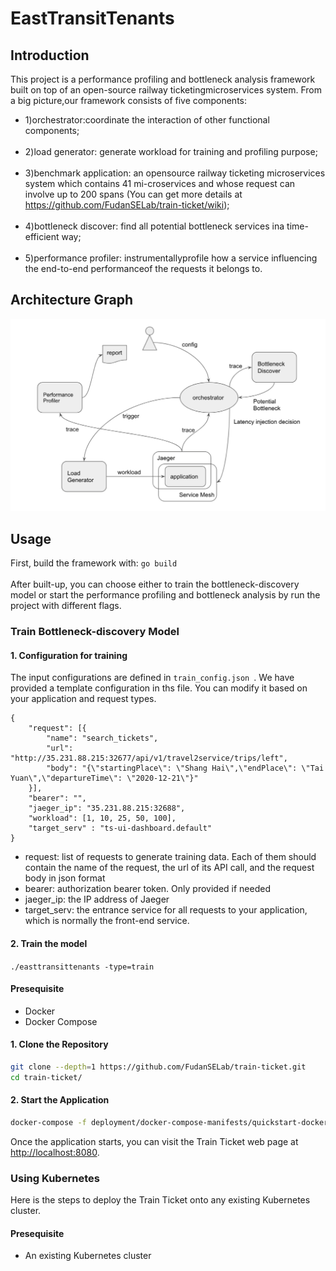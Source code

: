 # EastTransitTenants

## Introduction
This project is a performance profiling and bottleneck analysis framework built on top of an open-source railway ticketingmicroservices system. From a big picture,our framework consists of five components:<br />
- 1)orchestrator:coordinate the interaction of other functional components;<br /><br />
- 2)load generator: generate workload for training and profiling purpose;<br /><br />
- 3)benchmark application:  an opensource railway ticketing microservices system which contains 41 mi-croservices and whose request can involve up to 200 spans (You can get more details at https://github.com/FudanSELab/train-ticket/wiki);<br /><br />
- 4)bottleneck discover: find all potential bottleneck services ina time-efficient way;<br /><br />
- 5)performance profiler: instrumentallyprofile how a service influencing the end-to-end performanceof the requests it belongs to.

## Architecture Graph
![architecture](./architecture.png)

## Usage
First, build the framework with:
```go build```
<br /><br />
After built-up, you can choose either to train the bottleneck-discovery model or start the performance profiling and bottleneck analysis by run the project with different flags.
### Train Bottleneck-discovery Model
#### 1. Configuration for training
The input configurations are defined in ```train_config.json ```. We have provided a template configuration in ths file. You can modify it based on your application and request types.
```
{
    "request": [{
        "name": "search_tickets",
        "url": "http://35.231.88.215:32677/api/v1/travel2service/trips/left",
        "body": "{\"startingPlace\": \"Shang Hai\",\"endPlace\": \"Tai Yuan\",\"departureTime\": \"2020-12-21\"}"
    }],
    "bearer": "",
    "jaeger_ip": "35.231.88.215:32688",
    "workload": [1, 10, 25, 50, 100],
    "target_serv" : "ts-ui-dashboard.default"
}
```
- request: list of requests to generate training data. Each of them should contain the name of the request, the url of its API call, and the request body in json format
- bearer: authorization bearer token. Only provided if needed
- jaeger_ip: the IP address of Jaeger
- target_serv: the entrance service for all requests to your application, which is normally the front-end service.

#### 2. Train the model
```./easttransittenants -type=train```

#### Presequisite
* Docker
* Docker Compose

#### 1. Clone the Repository
```bash
git clone --depth=1 https://github.com/FudanSELab/train-ticket.git
cd train-ticket/
```

#### 2. Start the Application
```bash
docker-compose -f deployment/docker-compose-manifests/quickstart-docker-compose.yml up
```
Once the application starts, you can visit the Train Ticket web page at [http://localhost:8080](http://localhost:8080).

### Using Kubernetes
Here is the steps to deploy the Train Ticket onto any existing Kubernetes cluster.

#### Presequisite
* An existing Kubernetes cluster

```



